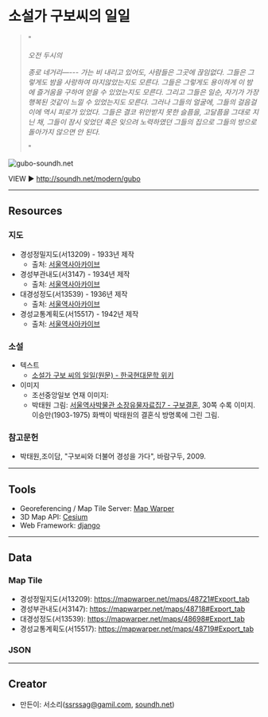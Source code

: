 # 소설가 구보씨의 일일

> "
>
>_오전 두시의_
>
>_종로 네거리―--- 가는 비 내리고 있어도, 사람들은 그곳에 끊임없다. 그들은 그렇게도 밤을 사랑하여 마지않았는지도 모른다. 그들은 그렇게도 용이하게 이 밤에 즐거움을 구하여 얻을 수 있었는지도 모른다. 그리고 그들은 일순, 자기가 가장 행복된 것같이 느낄 수 있었는지도 모른다. 그러나 그들의 얼굴에, 그들의 걸음걸이에 역시 피로가 있었다. 그들은 결코 위안받지 못한 슬픔을, 고달픔을 그대로 지닌 채, 그들이 잠시 잊었던 혹은 잊으려 노력하였던 그들의 집으로 그들의 방으로 돌아가지 않으면 안 된다._
>
> "

![gubo-soundh.net](https://drive.google.com/uc?id=1Y1jAxFrS4Z3shSSn9dzQJ425cfioQvwJ)

VIEW ▶️ http://soundh.net/modern/gubo 

---

## Resources
### 지도
* 경성정밀지도(서13209) - 1933년 제작
  * 출처: [서울역사아카이브](https://museum.seoul.go.kr/archive/archiveView.do?currentPage=1&type=C&type2=&arcvGroupNo=3124&lowerArcvGroupNo=&arcvMetaSeq=21714&arcvNo=67487&realArcvGroupNo=3124&searchVal=)
* 경성부관내도(서3147) - 1934년 제작
  * 출처: [서울역사아카이브](https://museum.seoul.go.kr/archive/archiveView.do?currentPage=1&type=C&type2=&arcvGroupNo=3124&lowerArcvGroupNo=&arcvMetaSeq=21715&arcvNo=67488&realArcvGroupNo=3124&searchVal=)
* 대경성정도(서13539) - 1936년 제작
  * 출처: [서울역사아카이브](https://museum.seoul.go.kr/archive/archiveView.do?currentPage=1&type=C&type2=&arcvGroupNo=3124&lowerArcvGroupNo=&arcvMetaSeq=21716&arcvNo=67489&realArcvGroupNo=3124&searchVal=)
* 경성교통계획도(서15517) - 1942년 제작
  * 출처: [서울역사아카이브](https://museum.seoul.go.kr/archive/archiveView.do?currentPage=1&type=C&type2=&arcvGroupNo=3124&lowerArcvGroupNo=&arcvMetaSeq=21756&arcvNo=67529&realArcvGroupNo=3124&searchVal=)

  
### 소설
* 텍스트
  * [소설가 구보 씨의 일일(원문) - 한국현대문학 위키](http://ko.kliterature.wikidok.net/dok/%EC%86%8C%EC%84%A4%EA%B0%80%20%EA%B5%AC%EB%B3%B4%20%EC%94%A8%EC%9D%98%20%EC%9D%BC%EC%9D%BC(%EC%9B%90%EB%AC%B8))
* 이미지
  * 조선중앙일보 연재 이미지: 
  * 박태원 그림: [서울역사박물관 소장유물자료집7 - 구보결혼](https://museum.seoul.go.kr/www/board/NR_boardView.do?bbsCd=1012&seq=20180315193441532&sso=ok), 30쪽 수록 이미지. 이승만(1903-1975) 화백이 박태원의 결혼식 방명록에 그린 그림.

### 참고문헌
* 박태원,조이담, "구보씨와 더불어 경성을 가다", 바람구두, 2009.

---

## Tools
* Georeferencing / Map Tile Server: [Map Warper](https://mapwarper.net/)
* 3D Map API: [Cesium](https://cesium.com/)
* Web Framework: [django](https://www.djangoproject.com/)

---

## Data
### Map Tile
* 경성정밀지도(서13209): https://mapwarper.net/maps/48721#Export_tab
* 경성부관내도(서3147): https://mapwarper.net/maps/48718#Export_tab
* 대경성정도(서13539): https://mapwarper.net/maps/48698#Export_tab
* 경성교통계획도(서15517): https://mapwarper.net/maps/48719#Export_tab

### JSON

---

## Creator
* 만든이: 서소리(ssrssag@gamil.com, [soundh.net](http://soundh.net))
